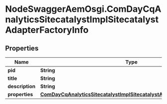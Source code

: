 # NodeSwaggerAemOsgi.ComDayCqAnalyticsSitecatalystImplSitecatalystAdapterFactoryInfo

## Properties
Name | Type | Description | Notes
------------ | ------------- | ------------- | -------------
**pid** | **String** |  | [optional] 
**title** | **String** |  | [optional] 
**description** | **String** |  | [optional] 
**properties** | [**ComDayCqAnalyticsSitecatalystImplSitecatalystAdapterFactoryProperties**](ComDayCqAnalyticsSitecatalystImplSitecatalystAdapterFactoryProperties.md) |  | [optional] 


